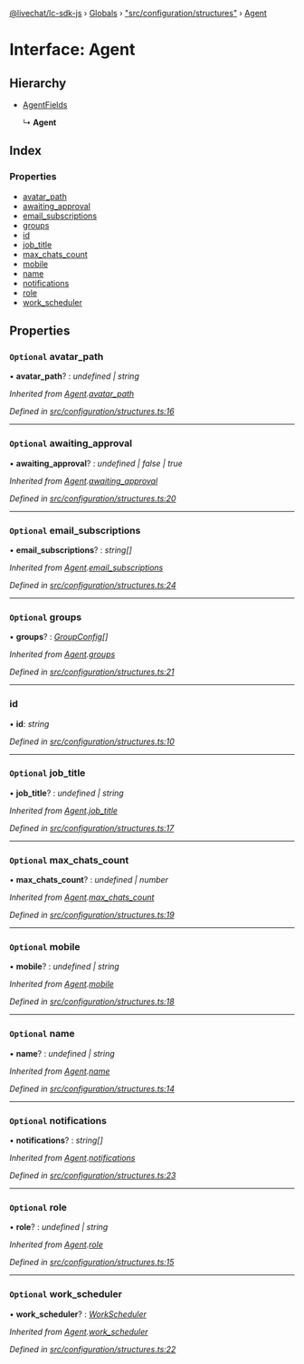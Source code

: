 [@livechat/lc-sdk-js](../README.md) › [Globals](../globals.md) › ["src/configuration/structures"](../modules/_src_configuration_structures_.md) › [Agent](_src_configuration_structures_.agent.md)

# Interface: Agent

## Hierarchy

* [AgentFields](_src_configuration_structures_.agentfields.md)

  ↳ **Agent**

## Index

### Properties

* [avatar_path](_src_configuration_structures_.agent.md#optional-avatar_path)
* [awaiting_approval](_src_configuration_structures_.agent.md#optional-awaiting_approval)
* [email_subscriptions](_src_configuration_structures_.agent.md#optional-email_subscriptions)
* [groups](_src_configuration_structures_.agent.md#optional-groups)
* [id](_src_configuration_structures_.agent.md#id)
* [job_title](_src_configuration_structures_.agent.md#optional-job_title)
* [max_chats_count](_src_configuration_structures_.agent.md#optional-max_chats_count)
* [mobile](_src_configuration_structures_.agent.md#optional-mobile)
* [name](_src_configuration_structures_.agent.md#optional-name)
* [notifications](_src_configuration_structures_.agent.md#optional-notifications)
* [role](_src_configuration_structures_.agent.md#optional-role)
* [work_scheduler](_src_configuration_structures_.agent.md#optional-work_scheduler)

## Properties

### `Optional` avatar_path

• **avatar_path**? : *undefined | string*

*Inherited from [Agent](_src_configuration_structures_.agent.md).[avatar_path](_src_configuration_structures_.agent.md#optional-avatar_path)*

*Defined in [src/configuration/structures.ts:16](https://github.com/livechat/lc-sdk-js/blob/ce4846a/src/configuration/structures.ts#L16)*

___

### `Optional` awaiting_approval

• **awaiting_approval**? : *undefined | false | true*

*Inherited from [Agent](_src_configuration_structures_.agent.md).[awaiting_approval](_src_configuration_structures_.agent.md#optional-awaiting_approval)*

*Defined in [src/configuration/structures.ts:20](https://github.com/livechat/lc-sdk-js/blob/ce4846a/src/configuration/structures.ts#L20)*

___

### `Optional` email_subscriptions

• **email_subscriptions**? : *string[]*

*Inherited from [Agent](_src_configuration_structures_.agent.md).[email_subscriptions](_src_configuration_structures_.agent.md#optional-email_subscriptions)*

*Defined in [src/configuration/structures.ts:24](https://github.com/livechat/lc-sdk-js/blob/ce4846a/src/configuration/structures.ts#L24)*

___

### `Optional` groups

• **groups**? : *[GroupConfig](_src_configuration_structures_.groupconfig.md)[]*

*Inherited from [Agent](_src_configuration_structures_.agent.md).[groups](_src_configuration_structures_.agent.md#optional-groups)*

*Defined in [src/configuration/structures.ts:21](https://github.com/livechat/lc-sdk-js/blob/ce4846a/src/configuration/structures.ts#L21)*

___

###  id

• **id**: *string*

*Defined in [src/configuration/structures.ts:10](https://github.com/livechat/lc-sdk-js/blob/ce4846a/src/configuration/structures.ts#L10)*

___

### `Optional` job_title

• **job_title**? : *undefined | string*

*Inherited from [Agent](_src_configuration_structures_.agent.md).[job_title](_src_configuration_structures_.agent.md#optional-job_title)*

*Defined in [src/configuration/structures.ts:17](https://github.com/livechat/lc-sdk-js/blob/ce4846a/src/configuration/structures.ts#L17)*

___

### `Optional` max_chats_count

• **max_chats_count**? : *undefined | number*

*Inherited from [Agent](_src_configuration_structures_.agent.md).[max_chats_count](_src_configuration_structures_.agent.md#optional-max_chats_count)*

*Defined in [src/configuration/structures.ts:19](https://github.com/livechat/lc-sdk-js/blob/ce4846a/src/configuration/structures.ts#L19)*

___

### `Optional` mobile

• **mobile**? : *undefined | string*

*Inherited from [Agent](_src_configuration_structures_.agent.md).[mobile](_src_configuration_structures_.agent.md#optional-mobile)*

*Defined in [src/configuration/structures.ts:18](https://github.com/livechat/lc-sdk-js/blob/ce4846a/src/configuration/structures.ts#L18)*

___

### `Optional` name

• **name**? : *undefined | string*

*Inherited from [Agent](_src_configuration_structures_.agent.md).[name](_src_configuration_structures_.agent.md#optional-name)*

*Defined in [src/configuration/structures.ts:14](https://github.com/livechat/lc-sdk-js/blob/ce4846a/src/configuration/structures.ts#L14)*

___

### `Optional` notifications

• **notifications**? : *string[]*

*Inherited from [Agent](_src_configuration_structures_.agent.md).[notifications](_src_configuration_structures_.agent.md#optional-notifications)*

*Defined in [src/configuration/structures.ts:23](https://github.com/livechat/lc-sdk-js/blob/ce4846a/src/configuration/structures.ts#L23)*

___

### `Optional` role

• **role**? : *undefined | string*

*Inherited from [Agent](_src_configuration_structures_.agent.md).[role](_src_configuration_structures_.agent.md#optional-role)*

*Defined in [src/configuration/structures.ts:15](https://github.com/livechat/lc-sdk-js/blob/ce4846a/src/configuration/structures.ts#L15)*

___

### `Optional` work_scheduler

• **work_scheduler**? : *[WorkScheduler](_src_configuration_structures_.workscheduler.md)*

*Inherited from [Agent](_src_configuration_structures_.agent.md).[work_scheduler](_src_configuration_structures_.agent.md#optional-work_scheduler)*

*Defined in [src/configuration/structures.ts:22](https://github.com/livechat/lc-sdk-js/blob/ce4846a/src/configuration/structures.ts#L22)*
